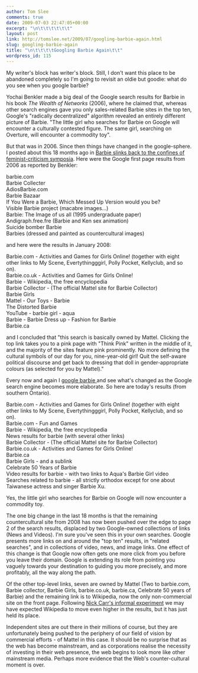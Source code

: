 ```yaml
---
author: Tom Slee
comments: true
date: 2009-07-03 22:47:05+00:00
excerpt: "\n\t\t\t\t\t\t"
layout: post
link: http://tomslee.net/2009/07/googling-barbie-again.html
slug: googling-barbie-again
title: "\n\t\t\t\tGoogling Barbie Again\t\t"
wordpress_id: 115
---
```



				

My writer's block has writer's block. Still, I don't want this place to be abandoned completely so I'm going to revisit an oldie but goodie: what do you see when you google barbie?  
  
Yochai Benkler made a big deal of the Google search results for Barbie in his book _The Wealth of Networks_ (2006), where he claimed that, whereas other search engines gave you only sales-related Barbie sites in the top ten, Google's "radically decentralized" algorithm revealed an entirely different picture of Barbie. "The little girl who searches for Barbie on Google will encounter a culturally contested figure. The same girl, searching on Overture, will encounter a commodity toy".  
  
But that was in 2006. Since then things have changed in the google-sphere. I posted about this 18 months ago in [Barbie slinks back to the confines of feminist-criticism symposia](http://whimsley.typepad.com/whimsley/2008/01/barbie-back-to.html). Here were the Google first page results from 2006 as reported by Benkler:  
  
barbie.com  
Barbie Collecter  
AdiosBarbie.com  
Barbie Bazaar  
If You Were a Barbie, Which Messed Up Version would you be?  
Visible Barbie project (macabre images...)  
Barbie: The Image of us all (1995 undergraduate paper)  
Andigraph.free.fre (Barbie and Ken sex animation)  
Suicide bomber Barbie  
Barbies (dressed and painted as countercultural images)  
  
and here were the results in January 2008:  
  
Barbie.com - Activities and Games for Girls Online! (together with eight other links to My Scene, Evertythingggirl, Polly Pocket, Kellyclub, and so on).   
Barbie.co.uk - Activities and Games for Girls Online!  
Barbie - Wikipedia, the free encyclopedia  
Barbie Collector - (The official Mattel site for Barbie Collector)  
Barbie Girls  
Mattel - Our Toys - Barbie  
The Distorted Barbie  
YouTube - barbie girl - aqua  
Barbie - Barbie Dress up - Fashion for Barbie  
Barbie.ca  
  
and I concluded that "this search is basically owned by Mattel. Clicking the top link takes you to a pink page with "Think Pink" written in the middle of it, and the majority of the sites feature pink prominently. No more defining the cultural symbols of our day for you, nine-year-old girl! Quit the self-aware political discourse and get back to dressing that doll in gender-appropriate colours (as selected for you by Mattel)."  
  
Every now and again I [google barbie ](http://www.google.ca/search?q=barbie)and see what's changed as the Google search engine becomes more elaborate. So here are today's results (from southern Ontario).  
  
Barbie.com - Activities and Games for Girls Online! (together with eight other links to My Scene, Evertythingggirl, Polly Pocket, Kellyclub, and so on).   
Barbie.com - Fun and Games  
Barbie - Wikipedia, the free encyclopedia  
News results for barbie (with several other links)  
Barbie Collector - (The official Mattel site for Barbie Collector)  
Barbie.co.uk - Activities and Games for Girls Online!  
 Barbie.ca  
Barbie Girls - and a sublink  
Celebrate 50 Years of Barbie  
Video results for barbie - with two links to Aqua's Barbie Girl video  
Searches related to barbie - all strictly orthodox except for one about Taiwanese actress and singer Barbie Xu.  
  
Yes, the little girl who searches for Barbie on Google will now encounter a commodity toy.  
  
The one big change in the last 18 months is that the remaining countercultural site from 2008 has now been pushed over the edge to page 2 of the search results, displaced by two Google-owned collections of links (News and Videos). I'm sure you've seen this in your own searches. Google presents more links on and around the "top ten" results, in "related searches", and in collections of video, news, and image links. One effect of this change is that Google now often gets one more click from you before you leave their domain. Google is extending its role from pointing you vaguely towards your destination to guiding you more precisely, and more profitably, all the way along the path.  
  
Of the other top-level links, seven are owned by Mattel (Two to barbie.com, Barbie collector, Barbie Girls, barbie.co.uk, barbie.ca, Celebrate 50 years of Barbie) and the remaining link is to Wikipedia, now the only non-commercial site on the front page. Following [Nick Carr's informal experiment](http://www.roughtype.com/archives/2009/01/all_hail_the_in.php) we may have expected Wikipedia to move even higher in the results, but it has just held its place.   
  
Independent sites are out there in their millions of course, but they are unfortunately being pushed to the periphery of our field of vision by commercial efforts - of Mattel in this case. It should be no surprise that as the web has become mainstream, and as corporations realise the necessity of investing in their web presence, the web begins to look more like other mainstream media. Perhaps more evidence that the Web's counter-cultural moment is over.  


<blockquote></blockquote>

  
  



		
